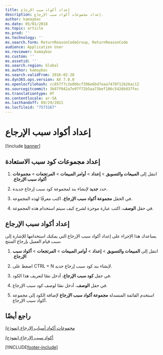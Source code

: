 ```yaml
---
title: إعداد أكواد سبب الإرجاع
description: إعداد مجموعات أكواد سبب الإرجاع.
author: kamaybac
ms.date: 05/01/2018
ms.topic: article
ms.prod: ''
ms.technology: ''
ms.search.form: ReturnReasonCodeGroup, ReturnReasonCode
audience: Application User
ms.reviewer: kamaybac
ms.custom: ''
ms.assetid: ''
ms.search.region: Global
ms.author: kamaybac
ms.search.validFrom: 2016-02-28
ms.dyn365.ops.version: AX 7.0.0
ms.openlocfilehash: cc857f7c2e8bbcf396e6bd7eaa7478f12b26ac12
ms.sourcegitcommit: 3b87f042a7e97f72b5aa73bef186c5426b937fec
ms.translationtype: HT
ms.contentlocale: ar-SA
ms.lasthandoff: 09/29/2021
ms.locfileid: "7573167"
---
```

# <a name="set-up-return-reason-codes"></a>إعداد أكواد سبب الإرجاع   

[!include [banner](../includes/banner.md)]


## <a name="set-up-return-reason-code-groups"></a>إعداد مجموعات كود سبب الاستعادة 

1.  انتقل إلى **‏‫المبيعات والتسويق‬** \> **إعداد** \> **‏‫‏‫أوامر المبيعات**‬ \> **المرتجعات** \> **مجموعات أكواد سبب الإرجاع**.

2.  حدد **جديد** لإنشاء بند لمجموعة كود سبب إرجاع جديدة.

3.  في الحقل **مجموعة أكواد سبب الإرجاع**، اكتب معرفًا لهذه المجموعة.

4.  في حقل **الوصف**، اكتب عبارة موجزة لشرح كيف سيتم استخدام هذه المجموعة.

## <a name="set-up-return-reason-codes"></a>إعداد أكواد سبب الإرجاع 

يساعدك هذا الإجراء على إعداد أكواد سبب الإرجاع التي يمكنك استخدامها للإشارة إلى سبب قيام العميل بإرجاع المنتج.

1.  انتقل إلى **‏‫المبيعات والتسويق‬** \> **إعداد** \> **‏‫‏‫أوامر المبيعات**‬ \> **المرتجعات** \> **أكواد سبب الإرجاع**.

2.  اضغط على CTRL + N لإنشاء بند كود سبب إرجاع جديد.

3.  في حقل **كود سبب الإرجاع**، أدخل نصًا لتعريف هذا الكود.

4.  في حقل **الوصف**، أدخل نصًا لوصف كود سبب الإرجاع.

5.  استخدم القائمة المنسدلة **مجموعة أكواد سبب الإرجاع** لإضافة الكود إلى مجموعة أكواد سبب الإرجاع.

## <a name="see-also"></a>راجع أيضًا

[‏‏مجموعات أكواد أسباب الإرجاع (نموذج)](https://technet.microsoft.com/library/hh209604\(v=ax.60\))

[أكواد سبب الإرجاع (نموذج)](https://technet.microsoft.com/library/hh227372\(v=ax.60\))

 




[!INCLUDE[footer-include](../../includes/footer-banner.md)]